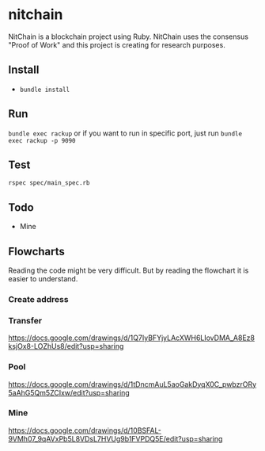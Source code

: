 # nitchain
NitChain is a blockchain project using Ruby. NitChain uses the consensus "Proof of Work" and this project is creating for research purposes.

## Install
* `bundle install`

## Run
`bundle exec rackup` or if you want to run in specific port, just run `bundle exec rackup -p 9090`

## Test
`rspec spec/main_spec.rb`

## Todo
* Mine

## Flowcharts
Reading the code might be very difficult. But by reading the flowchart it is easier to understand.
### Create address
### Transfer
https://docs.google.com/drawings/d/1Q7IyBFYjyLAcXWH6LIovDMA_A8Ez8ksjOx8-LOZhUs8/edit?usp=sharing
### Pool
https://docs.google.com/drawings/d/1tDncmAuL5aoGakDyqX0C_pwbzrORy5aAhG5Qm5ZCIxw/edit?usp=sharing
### Mine
https://docs.google.com/drawings/d/10BSFAL-9VMh07_9qAVxPb5L8VDsL7HVUg9b1FVPDQ5E/edit?usp=sharing
